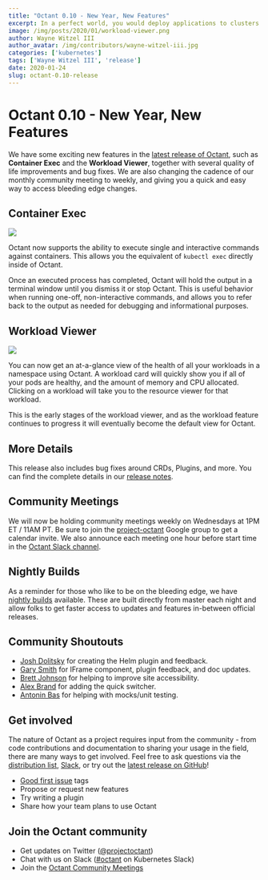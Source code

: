 ```yaml
---
title: "Octant 0.10 - New Year, New Features"
excerpt: In a perfect world, you would deploy applications to clusters and nothing else would be a problem. In the Kubernetes world, it isn’t that simple yet.
image: /img/posts/2020/01/workload-viewer.png
author: Wayne Witzel III
author_avatar: /img/contributors/wayne-witzel-iii.jpg
categories: ['kubernetes']
tags: ['Wayne Witzel III', 'release']
date: 2020-01-24
slug: octant-0.10-release
---
```

# Octant 0.10 - New Year, New Features

We have some exciting new features in the [latest release of Octant](https://github.com/vmware-tanzu/octant/releases/tag/v0.10.0), such as **Container Exec** and the **Workload Viewer**, together with several quality of life improvements and bug fixes. We are also changing the cadence of our monthly community meeting to weekly, and giving you a quick and easy way to access bleeding edge changes.

## Container Exec
![](/img/posts/2020/01/container-exec.gif)


Octant now supports the ability to execute single and interactive commands against containers. This allows you the equivalent of `kubectl exec` directly inside of Octant.

Once an executed process has completed, Octant will hold the output in a terminal window until you dismiss it or stop Octant. This is useful behavior when running one-off, non-interactive commands, and allows you to refer back to the output as needed for debugging and informational purposes.

## Workload Viewer
![](/img/posts/2020/01/workload-viewer.png)

You can now get an at-a-glance view of the health of all your workloads in a namespace using Octant. A workload card will quickly show you if all of your pods are healthy, and the amount of memory and CPU allocated. Clicking on a workload will take you to the resource viewer for that workload.

This is the early stages of the workload viewer, and as the workload feature continues to progress it will eventually become the default view for Octant.

## More Details

This release also includes bug fixes around CRDs, Plugins, and more. You can find the complete details in our [release notes](https://github.com/vmware-tanzu/octant/blob/master/changelogs/CHANGELOG-0.10.md).

## Community Meetings

We will now be holding community meetings weekly on Wednesdays at 1PM ET / 11AM PT. Be sure to join the [project-octant](https://groups.google.com/forum/#!forum/project-octant) Google group to get a calendar invite. We also announce each meeting one hour before start time in the [Octant Slack channel](https://kubernetes.slack.com/archives/CM37M9FCG).

## Nightly Builds

As a reminder for those who like to be on the bleeding edge, we have [nightly builds](https://console.cloud.google.com/storage/browser/octant-nightlies) available. These are built directly from master each night and allow folks to get faster access to updates and features in-between official releases.

## Community Shoutouts

- [Josh Dolitsky](https://github.com/jdolitsky) for creating the Helm plugin and feedback.
- [Gary Smith](https://github.com/GarySmith) for IFrame component, plugin feedback, and doc updates.
- [Brett Johnson](https://github.com/SDBrett) for helping to improve site accessibility.
- [Alex Brand](https://github.com/alexbrand) for adding the quick switcher.
- [Antonin Bas](https://github.com/antoninbas) for helping with mocks/unit testing.

## Get involved

The nature of Octant as a project requires input from the community - from code contributions and documentation to sharing your usage in the field, there are many ways to get involved. Feel free to ask questions via the [distribution list](http://groups.google.com/forum/#!forum/project-octant), [Slack](https://kubernetes.slack.com/messages/CM37M9FCG), or try out the [latest release on GitHub](https://github.com/vmware-tanzu/octant/releases/latest)!

* [Good first issue](https://github.com/vmware-tanzu/octant/issues?q=is%3Aopen+is%3Aissue+label%3A%22good+first+issue%22) tags
* Propose or request new features
* Try writing a plugin
* Share how your team plans to use Octant

## Join the Octant community
* Get updates on Twitter ([@projectoctant](https://twitter.com/projectoctant))
* Chat with us on Slack ([#octant](https://kubernetes.slack.com/messages/CM37M9FCG) on Kubernetes Slack)
* Join the [Octant Community Meetings](/community)
